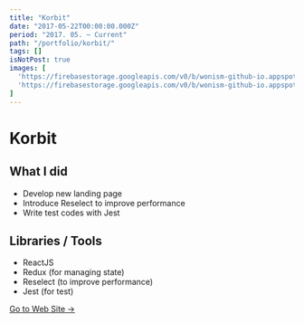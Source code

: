 ```yaml
---
title: "Korbit"
date: "2017-05-22T00:00:00.000Z"
period: "2017. 05. ~ Current"
path: "/portfolio/korbit/"
tags: []
isNotPost: true
images: [
  'https://firebasestorage.googleapis.com/v0/b/wonism-github-io.appspot.com/o/portfolio%2Fkorbit1.png?alt=media',
  'https://firebasestorage.googleapis.com/v0/b/wonism-github-io.appspot.com/o/portfolio%2Fkorbit2.png?alt=media',
]
---
```


# Korbit

## What I did
- Develop new landing page
- Introduce Reselect to improve performance
- Write test codes with Jest

## Libraries / Tools
- ReactJS
- Redux (for managing state)
- Reselect (to improve performance)
- Jest (for test)

[Go to Web Site →](https://korbit.co.kr)
